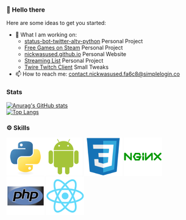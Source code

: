 ### 👋 Hello there

Here are some ideas to get you started:

- 🔭 What I am working on:
  - [status-bot-twitter-altv-python](https://github.com/Nickwasused/status-bot-twitter-altv-python) Personal Project
  - [Free Games on Steam](https://github.com/Nickwasused/FreeGamesonSteam) Personal Project
  - [nickwasused.github.io](https://github.com/Nickwasused/nickwasused.github.io) Personal Website
  - [Streaming List](https://github.com/Nickwasused/streaming-list) Personal Project
  - [Twire Twitch Client](https://github.com/twireapp/Twire) Small Tweaks
- 📫 How to reach me: contact.nickwasused.fa6c8@simplelogin.co

### Stats
[![Anurag's GitHub stats](https://github-readme-stats.vercel.app/api?username=nickwasused&theme=synthwave)](https://github.com/anuraghazra/github-readme-stats)<br>
[![Top Langs](https://github-readme-stats.vercel.app/api/top-langs/?username=nickwasused&theme=synthwave&layout=compact)](https://github.com/anuraghazra/github-readme-stats)

### ⚙ Skills
<img src="https://raw.githubusercontent.com/devicons/devicon/master/icons/python/python-original.svg" width="100" height="100"><img src="https://raw.githubusercontent.com/devicons/devicon/master/icons/android/android-original.svg" width="100" height="100">
<img src="https://raw.githubusercontent.com/devicons/devicon/master/icons/css3/css3-original.svg" width="100" height="100">
<img src="https://raw.githubusercontent.com/devicons/devicon/master/icons/nginx/nginx-original.svg" width="100" height="100">
<img src="https://raw.githubusercontent.com/devicons/devicon/master/icons/php/php-original.svg" width="100" height="100">
<img src="https://raw.githubusercontent.com/devicons/devicon/master/icons/react/react-original.svg" width="100" height="100">
